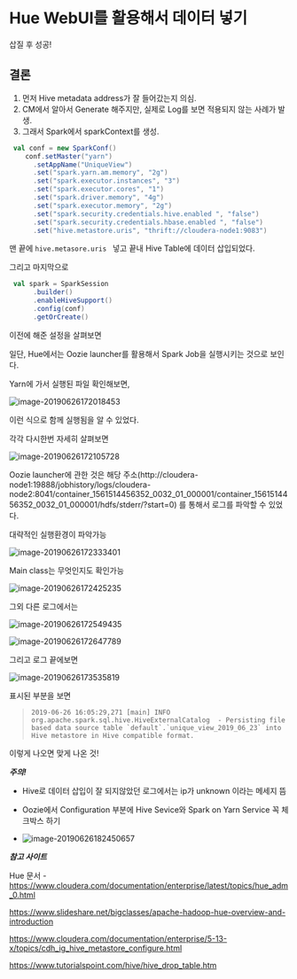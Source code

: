 # Hue WebUI를 활용해서 데이터 넣기

삽질 후 성공!

## 결론

1. 먼저 Hive metadata address가 잘 들어갔는지 의심.
2. CM에서 알아서 Generate 해주지만, 실제로 Log를 보면 적용되지 않는 사례가 발생.
3. 그래서 Spark에서 sparkContext를 생성.

```scala
 val conf = new SparkConf()
    conf.setMaster("yarn")
      .setAppName("UniqueView")
      .set("spark.yarn.am.memory", "2g")
      .set("spark.executor.instances", "3")
      .set("spark.executor.cores", "1")
      .set("spark.driver.memory", "4g")
      .set("spark.executor.memory", "2g")
      .set("spark.security.credentials.hive.enabled ", "false")
      .set("spark.security.credentials.hbase.enabled ", "false")
      .set("hive.metastore.uris", "thrift://cloudera-node1:9083")

```

맨 끝에 `hive.metasore.uris ` 넣고 끝내 Hive Table에 데이터 삽입되었다.

그리고 마지막으로

```scala
 val spark = SparkSession
      .builder()
      .enableHiveSupport()
      .config(conf)
      .getOrCreate()
```

이전에 해준 설정을 살펴보면

일단, Hue에서는 Oozie launcher를 활용해서 Spark Job을 실행시키는 것으로 보인다.



Yarn에 가서 실행된 파일 확인해보면,

![image-20190626172018453](http://ww2.sinaimg.cn/large/006tNc79gy1g4emsfq2jtj31ge04gjsq.jpg)



이런 식으로 함께 실행됨을 알 수 있었다. 



각각 다시한번 자세히 살펴보면

![image-20190626172105728](http://ww3.sinaimg.cn/large/006tNc79gy1g4emt91nscj30mt04gdgg.jpg)

Oozie launcher에 관한 것은 해당 주소(http://cloudera-node1:19888/jobhistory/logs/cloudera-node2:8041/container_1561514456352_0032_01_000001/container_1561514456352_0032_01_000001/hdfs/stderr/?start=0) 를 통해서 로그를 파악할 수 있었다.



대략적인 실행환경이 파악가능

![image-20190626172333401](http://ww3.sinaimg.cn/large/006tNc79gy1g4emvxxbguj313a0ccq5j.jpg)



Main class는 무엇인지도 확인가능

![image-20190626172425235](http://ww1.sinaimg.cn/large/006tNc79gy1g4emwqj4v8j31bk0bs0w2.jpg)



그외 다른 로그에서는

![image-20190626172549435](http://ww4.sinaimg.cn/large/006tNc79gy1g4emy6fi12j31610ebwik.jpg)



![image-20190626172647789](http://ww1.sinaimg.cn/large/006tNc79gy1g4emz6acboj30xz0mln10.jpg)



그리고 로그 끝에보면 

![image-20190626173535819](http://ww1.sinaimg.cn/large/006tNc79gy1g4en8cwcbqj31c40mudu8.jpg)



표시된 부분을 보면 

> ```
> 2019-06-26 16:05:29,271 [main] INFO  org.apache.spark.sql.hive.HiveExternalCatalog  - Persisting file based data source table `default`.`unique_view_2019_06_23` into Hive metastore in Hive compatible format.
> ```

이렇게 나오면 맞게 나온 것!

***주의!***

- Hive로 데이터 삽입이 잘 되지않았던 로그에서는 ip가 unknown 이라는 메세지 뜸

- Oozie에서 Configuration 부분에 Hive Sevice와 Spark on Yarn Service 꼭 체크박스 하기
- ![image-20190626182450657](http://ww4.sinaimg.cn/large/006tNc79gy1g4eonmnlh4j31f50u0tfu.jpg)







***참고 사이트***

Hue 문서 - https://www.cloudera.com/documentation/enterprise/latest/topics/hue_adm_0.html

https://www.slideshare.net/bigclasses/apache-hadoop-hue-overview-and-introduction

https://www.cloudera.com/documentation/enterprise/5-13-x/topics/cdh_ig_hive_metastore_configure.html

https://www.tutorialspoint.com/hive/hive_drop_table.htm